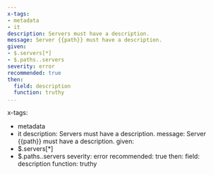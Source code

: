---
x-tags:
- metadata
- it
description: Servers must have a description.
message: Server {{path}} must have a description.
given:
- $.servers[*]
- $.paths..servers
severity: error
recommended: true
then:
  field: description
  function: truthy
...x-tags:
- metadata
- it
description: Servers must have a description.
message: Server {{path}} must have a description.
given:
- $.servers[*]
- $.paths..servers
severity: error
recommended: true
then:
  field: description
  function: truthy